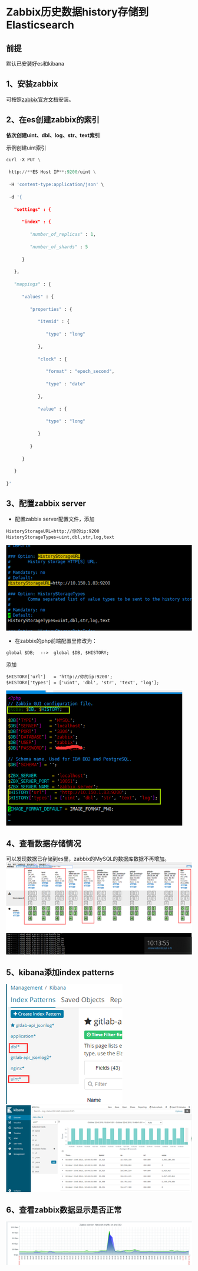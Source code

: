 # Zabbix历史数据history存储到 Elasticsearch

## 前提
默认已安装好es和kibana
## 1、安装zabbix
可按照[zabbix官方文档](https://www.zabbix.com/download "zabbix官方文档")安装。
## 2、在es创建zabbix的索引
**依次创建uint、dbl、log、str、text索引**

示例创建uint索引


``` python
curl -X PUT \

 http://**ES Host IP**:9200/uint \

 -H 'content-type:application/json' \

 -d '{

   "settings" : {

      "index" : {

         "number_of_replicas" : 1,

         "number_of_shards" : 5

      }

   },

   "mappings" : {

      "values" : {

         "properties" : {

            "itemid" : {

               "type" : "long"

            },

            "clock" : {

               "format" : "epoch_second",

               "type" : "date"

            },

            "value" : {

               "type" : "long"

            }

         }

      }

   }

}'
```

## 3、配置zabbix server


- 配置zabbix server配置文件，添加

```text/plain
HistoryStorageURL=http://你的ip:9200
HistoryStorageTypes=uint,dbl,str,log,text
```
![](images/zibbix_server_config.png)

- 在zabbix的php前端配置里修改为：

```text/plain
global $DB;  -->  global $DB, $HISTORY;
```
添加
```text/plain
$HISTORY['url']   = 'http://你的ip:9200';
$HISTORY['types'] = ['uint', 'dbl', 'str', 'text', 'log'];
```
![zabbix.conf.php](images/zabbix_php_config.png)

## 4、查看数据存储情况
可以发现数据已存储到es里，zabbix的MySQL的数据库数据不再增加。
![](images/zabbix_es.png)
![](images/zabbix_mysql.png)
## 5、kibana添加index patterns
![](images/kibana_index.png)
![](images/kibana_discover.png)
## 6、查看zabbix数据显示是否正常
![](images/zabbix_chart.png)